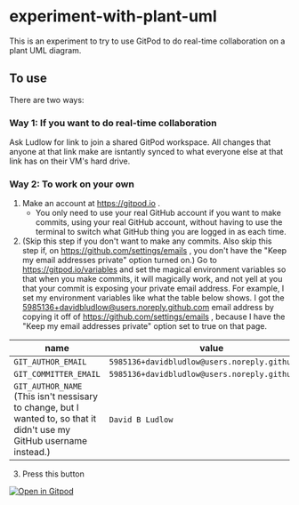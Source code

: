 # experiment-with-plant-uml

This is an experiment to try to use GitPod to do real-time collaboration on a plant UML diagram.

## To use

There are two ways:

### Way 1: If you want to do real-time collaboration

Ask Ludlow for link to join a shared GitPod workspace. All changes that anyone at that link make are isntantly synced to what everyone else at that link has on their VM's hard drive.

### Way 2: To work on your own

1. Make an account at https://gitpod.io .
    - You only need to use your real GitHub account if you want to make commits, using your real GitHub account, without having to use the terminal to switch what GitHub thing you are logged in as each time.
2. (Skip this step if you don't want to make any commits. Also skip this step if, on https://github.com/settings/emails , you don't have the "Keep my email addresses private" option turned on.) Go to https://gitpod.io/variables and set the magical environment variables so that when you make commits, it will magically work, and not yell at you that your commit is exposing your private email address. For example, I set my environment variables like what the table below shows. I got the 5985136+davidbludlow@users.noreply.github.com email address by copying it off of https://github.com/settings/emails , because I have the "Keep my email addresses private" option set to true on that page.

| name | value | scope |
| --- | --- | --- |
| `GIT_AUTHOR_EMAIL` | `5985136+davidbludlow@users.noreply.github.com` | `*/*` |
| `GIT_COMMITTER_EMAIL` | `5985136+davidbludlow@users.noreply.github.com` | `*/*` |
| `GIT_AUTHOR_NAME` (This isn't nessisary to change, but I wanted to, so that it didn't use my GitHub username instead.) | `David B Ludlow` | `*/*` |

3. Press this button

[![Open in Gitpod](https://gitpod.io/button/open-in-gitpod.svg)](https://gitpod.io/#https://github.com/davidbludlow/experiment-with-plant-uml)
